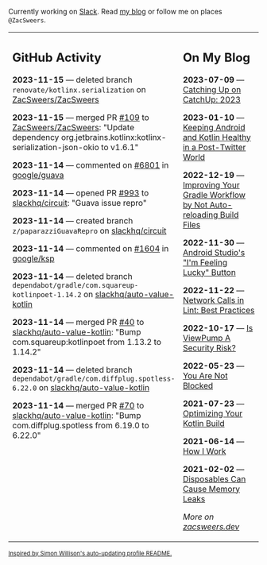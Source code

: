 Currently working on [Slack](https://slack.com/). Read [my blog](https://zacsweers.dev/) or follow me on places `@ZacSweers`.

<table><tr><td valign="top" width="60%">

## GitHub Activity
<!-- githubActivity starts -->
**2023-11-15** — deleted branch `renovate/kotlinx.serialization` on [ZacSweers/ZacSweers](https://github.com/ZacSweers/ZacSweers)

**2023-11-15** — merged PR [#109](https://github.com/ZacSweers/ZacSweers/pull/109) to [ZacSweers/ZacSweers](https://github.com/ZacSweers/ZacSweers): "Update dependency org.jetbrains.kotlinx:kotlinx-serialization-json-okio to v1.6.1"

**2023-11-14** — commented on [#6801](https://github.com/google/guava/issues/6801#issuecomment-1811559104) in [google/guava](https://github.com/google/guava)

**2023-11-14** — opened PR [#993](https://github.com/slackhq/circuit/pull/993) to [slackhq/circuit](https://github.com/slackhq/circuit): "Guava issue repro"

**2023-11-14** — created branch `z/paparazziGuavaRepro` on [slackhq/circuit](https://github.com/slackhq/circuit)

**2023-11-14** — commented on [#1604](https://github.com/google/ksp/issues/1604#issuecomment-1811484601) in [google/ksp](https://github.com/google/ksp)

**2023-11-14** — deleted branch `dependabot/gradle/com.squareup-kotlinpoet-1.14.2` on [slackhq/auto-value-kotlin](https://github.com/slackhq/auto-value-kotlin)

**2023-11-14** — merged PR [#40](https://github.com/slackhq/auto-value-kotlin/pull/40) to [slackhq/auto-value-kotlin](https://github.com/slackhq/auto-value-kotlin): "Bump com.squareup:kotlinpoet from 1.13.2 to 1.14.2"

**2023-11-14** — deleted branch `dependabot/gradle/com.diffplug.spotless-6.22.0` on [slackhq/auto-value-kotlin](https://github.com/slackhq/auto-value-kotlin)

**2023-11-14** — merged PR [#70](https://github.com/slackhq/auto-value-kotlin/pull/70) to [slackhq/auto-value-kotlin](https://github.com/slackhq/auto-value-kotlin): "Bump com.diffplug.spotless from 6.19.0 to 6.22.0"
<!-- githubActivity ends -->
</td><td valign="top" width="40%">

## On My Blog
<!-- blog starts -->
**2023-07-09** — [Catching Up on CatchUp: 2023](https://www.zacsweers.dev/catching-up-on-catchup-2023/)

**2023-01-10** — [Keeping Android and Kotlin Healthy in a Post-Twitter World](https://www.zacsweers.dev/keeping-android-healthy/)

**2022-12-19** — [Improving Your Gradle Workflow by Not Auto-reloading Build Files](https://www.zacsweers.dev/improving-your-workflow-by-not-auto-reloading-build-files/)

**2022-11-30** — [Android Studio's "I'm Feeling Lucky" Button](https://www.zacsweers.dev/android-studios-im-feeling-lucky-button/)

**2022-11-22** — [Network Calls in Lint: Best Practices](https://www.zacsweers.dev/network-calls-in-lint-best-practices/)

**2022-10-17** — [Is ViewPump A Security Risk?](https://www.zacsweers.dev/is-viewpump-a-security-risk/)

**2022-05-23** — [You Are Not Blocked](https://www.zacsweers.dev/you-are-not-blocked/)

**2021-07-23** — [Optimizing Your Kotlin Build](https://www.zacsweers.dev/optimizing-your-kotlin-build/)

**2021-06-14** — [How I Work](https://www.zacsweers.dev/how-i-work/)

**2021-02-02** — [Disposables Can Cause Memory Leaks](https://www.zacsweers.dev/disposables-can-cause-memory-leaks/)
<!-- blog ends -->
_More on [zacsweers.dev](https://zacsweers.dev/)_
</td></tr></table>

<sub><a href="https://simonwillison.net/2020/Jul/10/self-updating-profile-readme/">Inspired by Simon Willison's auto-updating profile README.</a></sub>